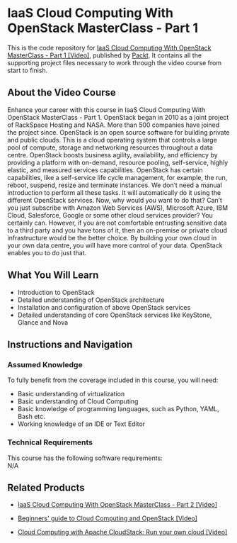 # IaaS Cloud Computing With OpenStack MasterClass - Part 1
This is the code repository for [IaaS Cloud Computing With OpenStack MasterClass - Part 1 [Video]](https://www.packtpub.com/in/virtualization-and-cloud/iaas-cloud-computing-openstack-masterclass-part-1-video), published by [Packt](https://www.packtpub.com/?utm_source=github). It contains all the supporting project files necessary to work through the video course from start to finish.
## About the Video Course
Enhance your career with this course in IaaS Cloud Computing With OpenStack MasterClass - Part 1. OpenStack began in 2010 as a joint project of RackSpace Hosting and NASA. More than 500 companies have joined the project since. OpenStack is an open source software for building private and public clouds. This is a cloud operating system that controls a large pool of compute, storage and networking resources throughout a data centre. OpenStack boosts business agility, availability, and efficiency by providing a platform with on-demand, resource pooling, self-service, highly elastic, and measured services capabilities. OpenStack has certain capabilities, like a self-service life cycle management, for example, the run, reboot, suspend, resize and terminate instances. We don’t need a manual introduction to perform all these tasks. It will automatically do it using the different OpenStack services. Now, why would you want to do that? Can’t you just subscribe with Amazon Web Services (AWS), Microsoft Azure, IBM Cloud, Salesforce, Google or some other cloud services provider? You certainly can. However, if you are not comfortable entrusting sensitive data to a third party and you have tons of it, then an on-premise or private cloud infrastructure would be the better choice. By building your own cloud in your own data centre, you will have more control of your data. OpenStack enables you to do just that.

<H2>What You Will Learn</H2>
<DIV class=book-info-will-learn-text>
<UL>
<LI> Introduction to OpenStack
<LI> Detailed understanding of OpenStack architecture
<LI> Installation and configuration of above OpenStack services
<LI> Detailed understanding of core OpenStack services like KeyStone, Glance and Nova
</LI></UL></DIV>

## Instructions and Navigation
### Assumed Knowledge
To fully benefit from the coverage included in this course, you will need:<br/>
<DIV class=book-info-will-learn-text>
<UL>
<LI> Basic understanding of virtualization
<LI> Basic understanding of Cloud Computing
<LI> Basic knowledge of programming languages, such as Python, YAML, Bash etc.
<LI> Working knowledge of an IDE or Text Editor
</UL>
<DIV>

### Technical Requirements
This course has the following software requirements:<br/>
N/A

## Related Products
* [IaaS Cloud Computing With OpenStack MasterClass - Part 2 [Video]](https://www.packtpub.com/in/virtualization-and-cloud/iaas-cloud-computing-openstack-masterclass-part-2-video)

* [Beginners' guide to Cloud Computing and OpenStack [Video]](https://www.packtpub.com/in/big-data-and-business-intelligence/beginners-guide-cloud-computing-and-openstack-video)

* [Cloud Computing with Apache CloudStack: Run your own cloud [Video]](https://www.packtpub.com/in/networking-and-servers/cloud-computing-apache-cloudstack-run-your-own-cloud-video)
